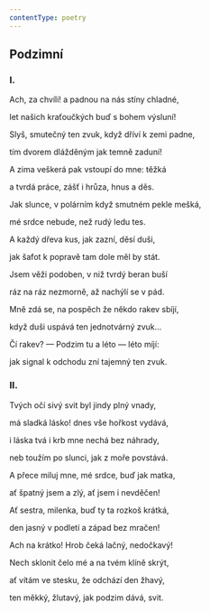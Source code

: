 ```yaml
---
contentType: poetry
---
```


<section>

## Podzimní

### I.

Ach, za chvíli! a padnou na nás stíny chladné,

let našich kraťoučkých buď s bohem výsluní!

Slyš, smutečný ten zvuk, když dříví k zemi padne,

tím dvorem dlážděným jak temně zaduní!

A zima veškerá pak vstoupí do mne: těžká

a tvrdá práce, zášť i hrůza, hnus a děs.

Jak slunce, v polárním když smutném pekle mešká,

mé srdce nebude, než rudý ledu tes.

A každý dřeva kus, jak zazní, děsí duši,

jak šafot k popravě tam dole měl by stát.

Jsem věži podoben, v niž tvrdý beran buší

ráz na ráz nezmorně, až nachýlí se v pád.

Mně zdá se, na pospěch že někdo rakev sbíjí,

když duši uspává ten jednotvárný zvuk...

Čí rakev? — Podzim tu a léto — léto míjí:

jak signal k odchodu zní tajemný ten zvuk.

### II.

Tvých očí sivý svit byl jindy plný vnady,

má sladká lásko! dnes vše hořkost vydává,

i láska tvá i krb mne nechá bez náhrady,

neb toužím po slunci, jak z moře povstává.

A přece miluj mne, mé srdce, buď jak matka,

ať špatný jsem a zlý, ať jsem i nevděčen!

Ať sestra, milenka, buď ty ta rozkoš krátká,

den jasný v podletí a západ bez mračen!

Ach na krátko! Hrob čeká lačný, nedočkavý!

Nech sklonit čelo mé a na tvém klíně skrýt,

ať vítám ve stesku, že odchází den žhavý,

ten měkký, žlutavý, jak podzim dává, svit.

</section>
